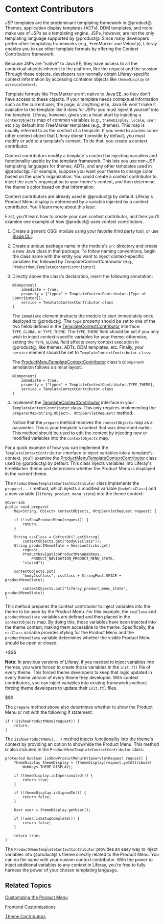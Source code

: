 # Context Contributors [](id=context-contributors)

JSP templates are the predominant templating framework in @product@. Themes,
application display templates (ADTs), DDM templates, and more make use of JSPs
as a templating engine. JSPs, however, are not the only templating language
supported by @product@. Since many developers prefer other templating frameworks
(e.g., FreeMarker and Velocity), Liferay enables you to use other template
formats by offering the Context Contributors framework.

Because JSPs are "native" to Java EE, they have access to all the contextual
objects inherent to the platform, like the request and the session. Through
these objects, developers can normally obtain Liferay-specific context
information by accessing container objects like `themeDisplay` or
`serviceContext`. 

Template formats like FreeMarker aren't native to Java EE, so they don't have
access to these objects. If your template needs contextual information such as
the current user, the page, or anything else, Java EE won't make it available to
the template like it does for JSPs: you must inject it yourself into the
template. Liferay, however, gives you a head start by injecting a
`contextObjects` map of common variables (e.g., `themeDisplay`, `locale`,
`user`, etc.) by default into FreeMarker templates (e.g., themes). This map is
usually referred to as the *context* of a template. If you need to access some
other context object that Liferay doesn't provide by default, you must modify or
add to a template's context. To do that, you create a context contributor.

Context contributors modify a template's context by injecting variables and
functionality usable by the template framework. This lets you use non-JSP
templating languages for themes, ADTs, and any other templates used in
@product@. For example, suppose you want your theme to change color based on the
user's organization. You could create a context contributor to inject the user's
organization to your theme's context, and then determine the theme's color based
on that information.

Context contributors are already used in @product@ by default. Liferay's Product
Menu display is determined by a variable injected by a context contributor.
You'll learn more about this later.

First, you'll learn how to create your own context contributor, and then you'll
examine one example of how @product@ uses context contributors.

1.  Create a generic OSGi module using your favorite third party tool, or use
    [Blade CLI](/develop/tutorials/-/knowledge_base/7-0/blade-cli).

2.  Create a unique package name in the module's `src` directory and create a
    new Java class in that package. To follow naming conventions, begin the
    class name with the entity you want to inject context-specific variables
    for, followed by *TemplateContextContributor* (e.g.,
    `ProductMenuTemplateContextContributor`).

3.  Directly above the class's declaration, insert the following annotation:

        @Component(
            immediate = true,
            property = {"type=" + TemplateContextContributor.[Type of Contributor]},
            service = TemplateContextContributor.class
        )

    The `immediate` element instructs the module to start immediately once
    deployed to @product@. The `type` property should be set to one of the two
    fields defined in the
    [TemplateContextContributor](https://docs.liferay.com/portal/7.0/javadocs/portal-kernel/com/liferay/portal/kernel/template/TemplateContextContributor.html)
    interface: `TYPE_GLOBAL` or `TYPE_THEME`. The `TYPE_THEME` field should be
    set if you only wish to inject context-specific variables for your theme;
    otherwise, setting the `TYPE_GLOBAL` field affects every context execution
    in @product@, like themes, ADTs, DDM templates, etc. Finally, your `service`
    element should be set to `TemplateContextContributor.class`.

    The [ProductMenuTemplateContextContributor](https://docs.liferay.com/portal/7.0/javadocs/modules/apps/web-experience/product-navigation/com.liferay.product.navigation.product.menu.theme.contributor/com/liferay/product/navigation/product/menu/theme/contributor/internal/ProductMenuTemplateContextContributor.html)
    class's `@Component` annotation follows a similar layout:

        @Component(
            immediate = true,
            property = {"type=" + TemplateContextContributor.TYPE_THEME},
            service = TemplateContextContributor.class
        )

4.  Implement the
    [TemplateContextContributor](https://docs.liferay.com/portal/7.0/javadocs/portal-kernel/com/liferay/portal/kernel/template/TemplateContextContributor.html)
    interface in your `-TemplateContextContributor` class. This only requires
    implementing the `prepare(Map<String,Object>, HttpServletRequest)` method.

    Notice that the `prepare` method receives the `contextObjects` map as a
    parameter. This is your template's context that was described earlier. This
    method should be used to edit the context by injecting new or modified
    variables into the `contextObjects` map.

For a quick example of how you can implement the `TemplateContextContributor`
interface to inject variables into a template's context, you'll examine
the [ProductMenuTemplateContextContributor](https://docs.liferay.com/portal/7.0/javadocs/modules/apps/web-experience/product-navigation/com.liferay.product.navigation.product.menu.theme.contributor/com/liferay/product/navigation/product/menu/theme/contributor/internal/ProductMenuTemplateContextContributor.html)
class used by @product@ by default. This class injects variables into Liferay's
FreeMarker theme and determines whether the Product Menu is displayed in the
current theme.

The `ProductMenuTemplateContextContributor` class implements the `prepare(...)`
method, which injects a modified variable (`bodyCssClass`) and a new variable
(`liferay_product_menu_state`) into the theme context:

    @Override
    public void prepare(
        Map<String, Object> contextObjects, HttpServletRequest request) {

        if (!isShowProductMenu(request)) {
            return;
        }

        String cssClass = GetterUtil.getString(
            contextObjects.get("bodyCssClass"));
        String productMenuState = SessionClicks.get(
            request,
            ProductNavigationProductMenuWebKeys.
                PRODUCT_NAVIGATION_PRODUCT_MENU_STATE,
            "closed");

        contextObjects.put(
            "bodyCssClass", cssClass + StringPool.SPACE + productMenuState);

            contextObjects.put("liferay_product_menu_state", productMenuState);
    }

This method prepares the context contributor to inject variables into the theme
to be used by the Product Menu. For this example, the `cssClass` and
`productMenuState` variables are defined and then placed in the `contextObjects`
map. By doing this, these variables have been injected into the theme context,
making them accessible to the theme. Specifically, the `cssClass` variable
provides styling for the Product Menu and the `productMenuState` variable
determines whether the visible Product Menu should be open or closed.

+$$$

**Note:** In previous versions of Liferay, if you needed to inject variables
into themes, you were forced to create those variables in the `init.ftl` file of
every theme. This forced theme developers to keep that logic updated in every
theme version of every theme they developed. With context contributors, you can
inject variables into existing frameworks without forcing theme developers to
update their `init.ftl` files.

$$$

The `prepare` method above also determines whether to show the Product Menu or
not with the following if statement:

    if (!isShowProductMenu(request)) {
        return;
    }

The `isShowProductMenu(...)` method injects functionality into the theme's
context by providing an option to show/hide the Product Menu. This method is
also included in the `ProductMenuTemplateContextContributor` class:

    protected boolean isShowProductMenu(HttpServletRequest request) {
        ThemeDisplay themeDisplay = (ThemeDisplay)request.getAttribute(
            WebKeys.THEME_DISPLAY);

        if (themeDisplay.isImpersonated()) {
            return true;
        }

        if (!themeDisplay.isSignedIn()) {
            return false;
        }

        User user = themeDisplay.getUser();

        if (!user.isSetupComplete()) {
            return false;
        }

        return true;
    }

The `ProductMenuTemplateContextContributor` provides an easy way to inject
variables into @product@'s theme directly related to the Product Menu. You can
do the same with your custom context contributor. With the power to inject
additional variables to any context in Liferay, you're free to fully harness the
power of your chosen templating language.

## Related Topics [](id=related-topics)

[Customizing the Product Menu](/develop/tutorials/-/knowledge_base/7-0/customizing-the-product-menu)

[Frontend Customizations](/develop/tutorials/-/knowledge_base/7-0/frontend-customizations)

[Theme Contributors](/develop/tutorials/-/knowledge_base/7-0/theme-contributors)
